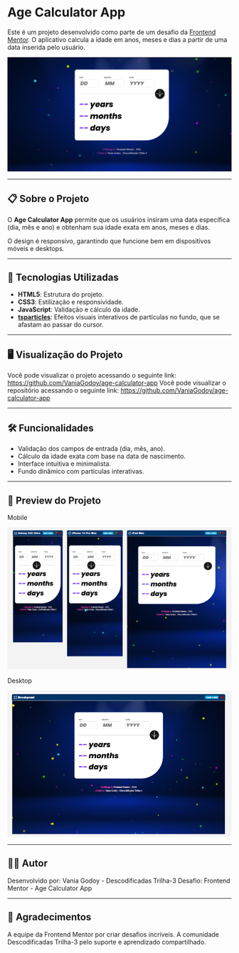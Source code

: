 # Age Calculator App

Este é um projeto desenvolvido como parte de um desafio da [Frontend Mentor](https://www.frontendmentor.io). O aplicativo calcula a idade em anos, meses e dias a partir de uma data inserida pelo usuário.

![Preview do Projeto](./images/imageTela.png) 

---

## 📋 Sobre o Projeto

O **Age Calculator App** permite que os usuários insiram uma data específica (dia, mês e ano) e obtenham sua idade exata em anos, meses e dias. 

O design é responsivo, garantindo que funcione bem em dispositivos móveis e desktops.

---

## 🚀 Tecnologias Utilizadas

- **HTML5**: Estrutura do projeto.
- **CSS3**: Estilização e responsividade.
- **JavaScript**: Validação e cálculo da idade.
- **[tsparticles](https://cdn.jsdelivr.net/npm/tsparticles@2.10.0/tsparticles.bundle.min.js)**: Efeitos visuais interativos de partículas no fundo, que se afastam ao passar do cursor.

---

## 🖥️ Visualização do Projeto

Você pode visualizar o projeto acessando o seguinte link: https://github.com/VaniaGodoy/age-calculator-app
Você pode visualizar o repositório acessando o seguinte link: https://github.com/VaniaGodoy/age-calculator-app

---

## 🛠️ Funcionalidades

- Validação dos campos de entrada (dia, mês, ano).
- Cálculo da idade exata com base na data de nascimento.
- Interface intuitiva e minimalista.
- Fundo dinâmico com partículas interativas.

---

## 📸 Preview do Projeto
Mobile

![Preview do Projeto](./images/Mobile.png) 

Desktop

![Preview do Projeto](./images/Desktop.png) 

---

## 🧑‍💻 Autor
Desenvolvido por: Vania Godoy - Descodificadas Trilha-3
Desafio: Frontend Mentor - Age Calculator App

---

## 🌟 Agradecimentos
A equipe da Frontend Mentor por criar desafios incríveis.
A comunidade Descodificadas Trilha-3 pelo suporte e aprendizado compartilhado.